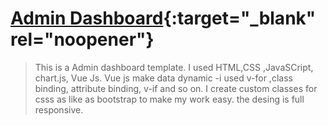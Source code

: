 # [Admin Dashboard](https://shvuedashboard.netlify.app"){:target="_blank" rel="noopener"}

> This is a Admin dashboard template.
> I used HTML,CSS ,JavaSCript, chart.js, Vue Js.
> Vue js make data dynamic -i used v-for ,class binding, attribute binding, v-if and so on.
> I create custom classes for csss as like as bootstrap to make my work easy.
> the desing is full responsive.
